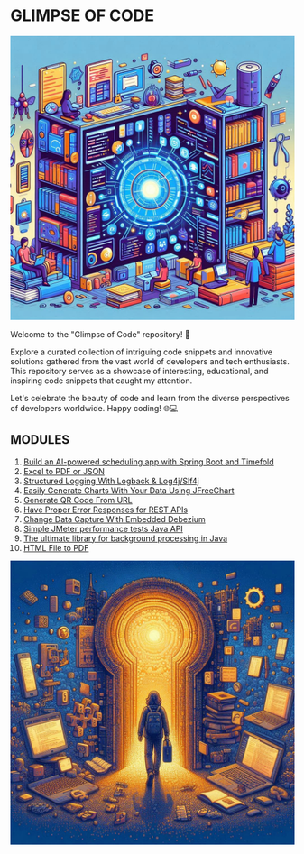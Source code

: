 # GLIMPSE OF CODE

![](glimpse-of-code-img-1.jpg)

Welcome to the "Glimpse of Code" repository! 🚀

Explore a curated collection of intriguing code snippets and innovative solutions gathered from the vast world of 
developers and tech enthusiasts. 
This repository serves as a showcase of interesting, educational, and inspiring code snippets that caught my attention.


Let's celebrate the beauty of code and learn from the diverse perspectives of developers worldwide. Happy coding! 🌐💻

## MODULES

1. [Build an AI-powered scheduling app with Spring Boot and Timefold](https://github.com/isaguler/glimpse-of-code/tree/master/timefold)
2. [Excel to PDF or JSON](https://github.com/isaguler/glimpse-of-code/tree/master/excel-to-pdf)
3. [Structured Logging With Logback & Log4j/Slf4j](https://github.com/isaguler/glimpse-of-code/tree/master/structured-log)
4. [Easily Generate Charts With Your Data Using JFreeChart](https://github.com/isaguler/glimpse-of-code/tree/master/jfreechart-demo)
5. [Generate QR Code From URL](https://github.com/isaguler/glimpse-of-code/tree/master/qr-code)
6. [Have Proper Error Responses for REST APIs](https://github.com/isaguler/glimpse-of-code/tree/master/rest-exception-handler-demo)
7. [Change Data Capture With Embedded Debezium](https://github.com/isaguler/glimpse-of-code/tree/master/cdc-debezium)
8. [Simple JMeter performance tests Java API](https://github.com/isaguler/glimpse-of-code/tree/master/jmeter-dsl-demo)
9. [The ultimate library for background processing in Java](https://github.com/isaguler/glimpse-of-code/tree/master/jobrunr-demo)
10. [HTML File to PDF](https://github.com/isaguler/glimpse-of-code/tree/master/html-cpnverter)


![](glimpse-of-code-img-2.jpg)